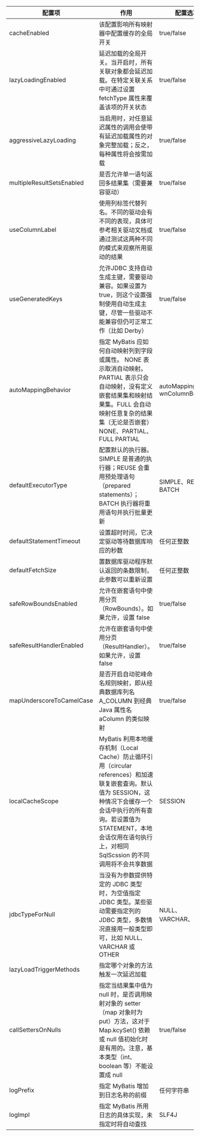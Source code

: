 | 配置项                    | 作用                                                         | 配置选项                          | 默认值                                                       |
| ------------------------- | ------------------------------------------------------------ | --------------------------------- | ------------------------------------------------------------ |
| cacheEnabled              | 该配置影响所有映射器中配置缓存的全局开关                     | true/false                        | true                                                         |
| lazyLoadingEnabled        | 延迟加载的全局开关。当开启时，所有关联对象都会延迟加载。在特定关联关系中可通过设置 fetchType 属性来覆盖该项的开关状态 | true/false                        | false                                                        |
| aggressiveLazyLoading     | 当启用时，对任意延迟属性的调用会使带有延迟加载属性的对象完整加载；反之，每种属性将会按需加载 | true/false                        | true                                                         |
| multipleResultSetsEnabled | 是否允许单一语句返回多结果集（需要兼容驱动）                 | true/false                        | true                                                         |
| useColumnLabel            | 使用列标签代替列名。不同的驱动会有不同的表现，具体可参考相关驱动文档或通过测试这两种不同的模式来观察所用驱动的结果 | true/false                        | true                                                         |
| useGeneratedKeys          | 允许JDBC 支持自动生成主键，需要驱动兼容。如果设置为 true，则这个设置强制使用自动生成主键，尽管一些驱动不能兼容但仍可正常工作（比如 Derby） | true/false                        | false                                                        |
| autoMappingBehavior       | 指定 MyBatis 应如何自动映射列到字段或属性。	NONE 表示取消自动映射。	PARTIAL 表示只会自动映射，没有定义嵌套结果集和映射结果集。FULL 会自动映射任意复杂的结果集（无论是否嵌套）NONE、PARTIAL、FULL	PARTIAL | autoMappingUnkno wnColumnBehavior | 指定自动映射当中未知列（或未知属性类型）时的行为。 默认是不处理，只有当日志级别达到 WARN 级别或者以下，才会显示相关日志，如果处理失败会抛出 SqlSessionException 异常 |
| defaultExecutorType       | 配置默认的执行器。SIMPLE 是普通的执行器；REUSE 会重用预处理语句（prepared statements）；BATCH 执行器将重用语句并执行批量更新 | SIMPLE、REUSE、BATCH              | SIMPLE                                                       |
| defaultStatementTimeout   | 设置超时时间，它决定驱动等待数据库响应的秒数                 | 任何正整数                        | Not Set (null)                                               |
| defaultFetchSize          | 置数据库驱动程序默认返回的条数限制，此参数可以重新设置       | 任何正整数                        | Not Set (null)                                               |
| safeRowBoundsEnabled      | 允许在嵌套语句中使用分页（RowBounds）。如果允许，设置 false  | true/false                        | false                                                        |
| safeResultHandlerEnabled  | 允许在嵌套语句中使用分页（ResultHandler）。如果允许，设置false | true/false                        | true                                                         |
| mapUnderscoreToCamelCase  | 是否开启自动驼峰命名规则映射，即从经典数据库列名 A_COLUMN 到经典 Java 属性名 aColumn 的类似映射 | true/false                        | false                                                        |
| localCacheScope           | MyBatis 利用本地缓存机制（Local Cache）防止循环引用（circular references）和加速联复嵌套査询。默认值为 SESSION，这种情况下会缓存一个会话中执行的所有查询。若设置值为 STATEMENT，本地会话仅用在语句执行上，对相同 SqlScssion 的不同调用将不会共享数据 | SESSION                           | STATEMENT                                                    |
| jdbcTypeForNull           | 当没有为参数提供特定的 JDBC 类型时，为空值指定 JDBC 类型。某些驱动需要指定列的 JDBC 类型，多数情况直接用一般类型即可，比如 NULL、VARCHAR 或 OTHER | NULL、VARCHAR、OTHER              | OTHER                                                        |
| lazyLoadTriggerMethods    | 指定哪个对象的方法触发一次延迟加载                           |                                   | equals、clone、hashCode、toString                            |
| callSettersOnNulls        | 指定当结果集中值为 null 时，是否调用映射对象的 setter（map 对象时为 put）方法，这对于 Map.kcySet() 依赖或 null 值初始化时是有用的。注意，基本类型（int、boolean 等）不能设置成 null | true/false                        | false                                                        |
| logPrefix                 | 指定 MyBatis 增加到日志名称的前缀                            | 任何字符串                        | Not set                                                      |
| loglmpl                   | 指定 MyBatis 所用日志的具体实现，未指定时将自动査找          | SLF4J                             | LOG4J/LOG4J2/JDK_LOGGING/COMMONS_LOGGING/STDOUT_LOGGING/NO_LOGGING |


